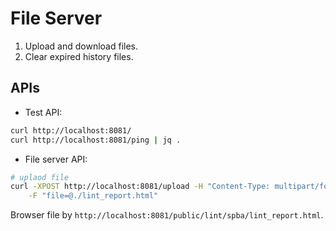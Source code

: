 # File Server

1. Upload and download files.
2. Clear expired history files.

## APIs

- Test API:

```sh
curl http://localhost:8081/
curl http://localhost:8081/ping | jq .
```

- File server API:

```sh
# uplaod file
curl -XPOST http://localhost:8081/upload -H "Content-Type: multipart/form-data" -H "X-Component: spba" \
    -F "file=@./lint_report.html"
```

Browser file by `http://localhost:8081/public/lint/spba/lint_report.html`.

